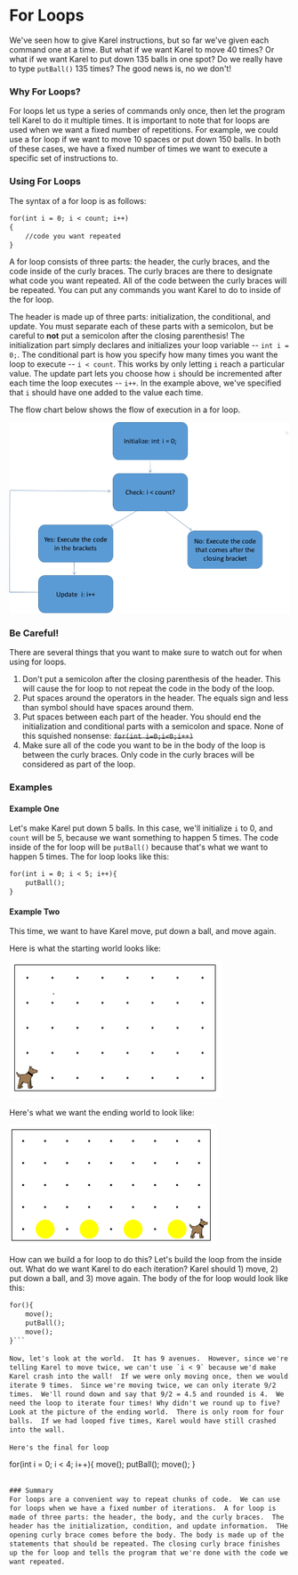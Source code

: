# For Loops
We've seen how to give Karel instructions, but so far we've given each command one at a time.  But what if we want Karel to move 40 times?  Or what if we want Karel to put down 135 balls in one spot?  Do we really have to type ```putBall()``` 135 times?  The good news is, no we don't!

### Why For Loops?
For loops let us type a series of commands only  once, then let the program tell Karel to do it multiple times. It is important to note that for loops are used when we want a fixed number of repetitions. For example, we could use a for loop if we want to move 10 spaces or put down 150 balls.  In both of these cases, we have a fixed number of times we want to execute a specific set of instructions to.

### Using For Loops
The syntax of a for loop is as follows:

```
for(int i = 0; i < count; i++)
{
    //code you want repeated
}
```

A for loop consists of three parts: the header, the curly braces, and the code inside of the curly braces. The curly braces are there to designate what code you want repeated.  All of the code between the curly braces will be repeated.  You can put any commands you want Karel to do to inside of the for loop.

The header is made up of three parts: initialization, the conditional, and update. You must separate each of these parts with a semicolon, but be careful to **not** put a semicolon after the closing parenthesis! The initialization part simply declares and initializes your loop variable -- `int i = 0;`.  The conditional part is how you specify how many times you want the loop to execute -- `i < count`.  This works by only letting `i` reach a particular value. The update part lets you choose how `i` should be incremented after each time the loop executes -- `i++`.  In the example above, we've specified that `i` should have one added to the value each time.  

The flow chart below shows the flow of execution in a for loop.


![](../static/karel/forLoopDiagram.png)


### Be Careful!
There are several things that you want to make sure to watch out for when using for loops.

1. Don't put a semicolon after the closing parenthesis of the header.  This will cause the for loop to not repeat the code in the body of the loop.
2. Put spaces around the operators in the header.  The equals sign and less than symbol should have spaces around them.
3. Put spaces between each part of the header. You should end the initialization and conditional parts with a semicolon and space. None of this squished nonsense: ~~`for(int i=0;i<0;i++)`~~ 
4. Make sure all of the code you want to be in the body of the loop is between the curly braces.  Only code in the curly braces will be considered as part of the loop.


### Examples
#### Example One
Let's make Karel put down 5 balls.  In this case, we'll initialize `i` to 0, and `count` will be 5, because we want something to happen 5 times.  The code inside of the for loop will be `putBall()` because that's what we want to happen 5 times.  The for loop looks like this:

```
for(int i = 0; i < 5; i++){
    putBall();
}
```

#### Example Two
This time, we want to have Karel move, put down a ball, and move again.

Here is what the starting world looks like:

 ![Starting World](../static/karel/for_oddBallStartWorld.png)

Here's what we want the ending world to look like:

![Ending World](../static/karel/for_oddBallFinish.png)

How can we build a for loop to do this? Let's build the loop from the inside out.  What do we want Karel to do each iteration?  Karel should 1) move, 2) put down a ball, and 3) move again. The body of the for loop would look like this:

``` 
for(){
    move();
    putBall();
    move();
}```

Now, let's look at the world.  It has 9 avenues.  However, since we're telling Karel to move twice, we can't use `i < 9` because we'd make Karel crash into the wall!  If we were only moving once, then we would iterate 9 times.  Since we're moving twice, we can only iterate 9/2 times.  We'll round down and say that 9/2 = 4.5 and rounded is 4.  We need the loop to iterate four times! Why didn't we round up to five? Look at the picture of the ending world.  There is only room for four balls.  If we had looped five times, Karel would have still crashed into the wall.

Here's the final for loop

```
for(int i = 0; i < 4; i++){
  move();
  putBall();
  move();
}
```

### Summary
For loops are a convenient way to repeat chunks of code.  We can use for loops when we have a fixed number of iterations.  A for loop is made of three parts: the header, the body, and the curly braces.  The header has the initialization, condition, and update information.  THe opening curly brace comes before the body. The body is made up of the statements that should be repeated. The closing curly brace finishes up the for loop and tells the program that we're done with the code we want repeated.


















